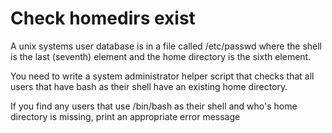 # Check homedirs exist

A unix systems user database is in a file called /etc/passwd where the shell is the last (seventh)
element and the home directory is the sixth element.

You need to write a system administrator helper script that checks that all users that have bash
as their shell have an existing home directory.

If you find any users that use /bin/bash as their shell and who's home directory is missing,
print an appropriate error message
